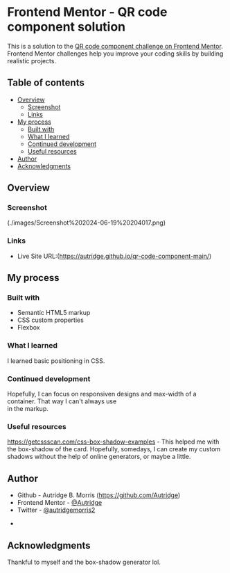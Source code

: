# Frontend Mentor - QR code component solution

This is a solution to the [QR code component challenge on Frontend Mentor](https://www.frontendmentor.io/challenges/qr-code-component-iux_sIO_H). Frontend Mentor challenges help you improve your coding skills by building realistic projects.

## Table of contents

- [Overview](#overview)
  - [Screenshot](#screenshot)
  - [Links](#links)
- [My process](#my-process)
  - [Built with](#built-with)
  - [What I learned](#what-i-learned)
  - [Continued development](#continued-development)
  - [Useful resources](#useful-resources)
- [Author](#author)
- [Acknowledgments](#acknowledgments)

## Overview

### Screenshot

(./images/Screenshot%202024-06-19%20204017.png)

### Links

- Live Site URL:(https://autridge.github.io/qr-code-component-main/)
## My process

### Built with

- Semantic HTML5 markup
- CSS custom properties
- Flexbox

### What I learned

I learned basic positioning in CSS.

### Continued development

Hopefully, I can focus on responsiven designs and max-width of a container. That way I can't always use <br> in the markup.

### Useful resources

https://getcssscan.com/css-box-shadow-examples - This helped me with the box-shadow of the card.
Hopefully, somedays, I can create my custom shadows without the help of online generators, or maybe a little.

## Author

- Github - Autridge B. Morris (https://github.com/Autridge)
- Frontend Mentor - [@Autridge](https://www.frontendmentor.io/profile/Autridge)
- Twitter - [@autridgemorris2](https://x.com/autridgemorris2)

*

## Acknowledgments

Thankful to myself and the box-shadow generator lol.
